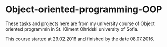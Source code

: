 # Object-oriented-programming-OOP

These tasks and projects here are from my university course of Object oriented programmin in St. Kliment Ohridski university of Sofia.

This course started at 29.02.2016 and finished by the date 08.07.2016.
